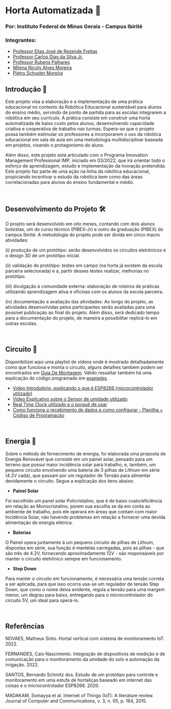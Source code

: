 # Horta Automatizada 🌻
### Por: Instituto Federal de Minas Gerais - Campus Ibirité
### Integrantes:
* [Professor Elias José de Rezende Freitas](https://github.com/eliasjof)
* [Professor Carlos Dias da Silva Jr.](https://github.com/Carlos-Jr)
* [Professor Rubens Palhares]()
* [Milena Nicoly Alves Moreira]()
* [Pietro Schuster Moreira](https://github.com/Schusteerr)

## Introdução 📃

Este projeto visa a elaboração e a implementação de uma prática educacional no contexto da Robótica Educacional sustentável para alunos do ensino médio, servindo de ponto de partida para as escolas integrarem a robótica em seu currículo. A prática consiste em construir uma horta automatizada de baixo custo pelos alunos, desenvolvendo capacidade criativa e cooperativa de trabalho nas turmas. Espera-se que o projeto possa também estimular os professores a incorporarem o uso da robótica educacional em sala de aula em uma metodologia multidisciplinar baseada em projetos, visando o protagonismo do aluno.

Além disso, este projeto está articulado com o Programa Innovation Management Professional IMP, iniciado em 03/2022, que irá orientar todo o esforço de aprendizagem, estudo e implementação da inovação pretendida. Este projeto faz parte de uma ação na linha da robótica educacional, propiciando incentivar o estudo da robótica bem como das áreas correlacionadas para alunos do ensino fundamental e médio.

<br>

## Desenvolvimento do Projeto 🛠
 
O projeto será desenvolvido em oito meses, contando com dois alunos bolsistas, um do curso técnico (PIBEX-Jr) e outro da graduação (PIBEX) do campus Ibirité. A metodologia do projeto pode ser divida em cinco macro atividades:

(i) produção de um protótipo: serão desenvolvidos os circuitos eletrônicos e o design 3D de um protótipo inicial.

(ii) validação do protótipo: testes em campo (na horta já existem da escola parceira selecionada) e a, partir desses testes realizar, melhorias no protótipo.

(iii) divulgação à comunidade externa: elaboração de roteiros de práticas utilizando aprendizagem ativa e oficinas com os alunos da escola parceira.

(iv) documentação e avaliação das atividades: Ao longo do projeto, as atividades desenvolvidas pelos participantes serão avaliadas para uma possível publicação ao final do projeto. Além disso, será dedicado tempo para a documentação do projeto, de maneira a possibilitar replicá-lo em outras escolas.

<br>

## Circuito 🔌
Disponibilizei aqui uma playlist de vídeos onde é mostrado detalhadamente como que funciona e monta o circuito, alguns detalhes também podem ser encontrados em [Guia De Montagem](https://github.com/Schusteerr/Horta-Automatizada/tree/main/assets/Guia%20de%20Montagem). Válido ressaltar também há uma explicação do código programado em [examples](https://github.com/Schusteerr/Horta-Automatizada/tree/main/examples).

* [Video Introdutório, explicando o que é ESP8266 (microcontrolador utilizado)](https://drive.google.com/file/d/1Pkusc8WeXFENJG-tFHynk2-1EAQGb-vN/view?usp=share_link)
* [Video Explicativo sobre o Sensor de umidade utilizado](https://drive.google.com/file/d/1jrZ0Ppgodmlv2w3pgmT6o9LDGQujc-oJ/view?usp=share_link)
* [Real Time Clock utilizado e o porquê de usar](https://drive.google.com/file/d/1PfVyzLgJLrnmP6LEz6YhN6oHJYhQg-XR/view?usp=share_link)
* [Como funciona o recebimento de dados e como configurar -  Planilha + Código de Programação](https://drive.google.com/file/d/12t7kd5o8ClAIliTEEnxjDfcF6QjCyJ7u/view?usp=share_link)

<br>

## Energia 🔋

Sobre o método de fornecimento de energia, foi elaborada uma proposta de Energia Renovável que consiste em um painel solar, pensado para um terreno que possui maior incidência solar para trabalho, e, também, um pequeno circuito envolvendo uma bateria de 3 pilhas de Lithium em série (4.2V cada), que passam por um regulador de Tensão para alimentar devidamente o circuito. Segue a explicação dos itens abaixo:

* **Painel Solar**

Foi escolhido um panel solar Policristalino, que é de baixo custo/eficiência em relação ao Monocristalino, porem sua escolha se da em conta ao ambiente de trabalho, pois ele operará em áreas que contam com maior Incidência Solar, não havendo problemas em relação a fornecer uma devida alimentação de energia elétrica.

* **Baterias**

O Painel opera juntamente à um pequeno circuito de pilhas de Lithium, dispostas em série, sua função é mantelas carregadas, pois as pilhas - que são três de 4.2V, fornecendo aproximadamente 12V - são responsáveis por manter o circuito eletrônico sempre em funcionamento.

* **Step Down**

Para manter o circuito em funcionamento, é necessária uma tensão correta a ser aplicada, para que isso ocorra usa-se um regulador de tensão Step Down, que como o nome deixa evidente, regula a tensão para uma margem menor, um degrau para baixo, entregando para o microcontrolador do circuito 5V, um ideal para operá-lo.

<br>

## Referências 

NOVAES, Matheus Sinto. Hortal vertical com sistema de monitoramento IoT. 2022.

FERNANDES, Caio Nascimento. Integração de dispositivos de medição e de comunicação para o monitoramento da umidade do solo e automação da irrigação. 2022.

SANTOS, Bernardo Schmitz dos. Estudo de um protótipo para controle e monitoramento em uma estufa de hortaliças baseado em internet das coisas e o microcontrolador ESP8266. 2020.

MADAKAM, Somayya et al. Internet of Things (IoT): A literature review. Journal of Computer and Communications, v. 3, n. 05, p. 164, 2015.
